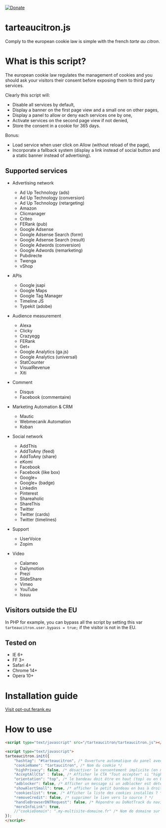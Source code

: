 [![Donate](https://img.shields.io/badge/Donate-PayPal-green.svg)](https://www.paypal.me/SASAICAGENCY)


tarteaucitron.js
================
Comply to the european cookie law is simple with the french *tarte au citron*.

# What is this script?
The european cookie law regulates the management of cookies and you should ask your visitors their consent before exposing them to third party services.

Clearly this script will:
- Disable all services by default,
- Display a banner on the first page view and a small one on other pages,
- Display a panel to allow or deny each services one by one,
- Activate services on the second page view if not denied,
- Store the consent in a cookie for 365 days.

Bonus:
- Load service when user click on Allow (without reload of the page),
- Incorporate a fallback system (display a link instead of social button and a static banner instead of advertising).

## Supported services
* Advertising network
  * Ad Up Technology (ads)
  * Ad Up Technology (conversion)
  * Ad Up Technology (retargeting)
  * Amazon
  * Clicmanager
  * Criteo
  * FERank (pub)
  * Google Adsense
  * Google Adsense Search (form)
  * Google Adsense Search (result)
  * Google Adwords (conversion)
  * Google Adwords (remarketing)
  * Pubdirecte
  * Twenga
  * vShop

* APIs
  * Google jsapi
  * Google Maps
  * Google Tag Manager
  * Timeline JS
  * Typekit (adobe)

* Audience measurement
  * Alexa
  * Clicky
  * Crazyegg
  * FERank
  * Get+
  * Google Analytics (ga.js)
  * Google Analytics (universal)
  * StatCounter
  * VisualRevenue
  * Xiti

* Comment
  * Disqus
  * Facebook (commentaire)
  
* Marketing Automation & CRM
  * Mautic
  * Webmecanik Automation
  * Koban
  
* Social network
  * AddThis
  * AddToAny (feed)
  * AddToAny (share)
  * eKomi
  * Facebook
  * Facebook (like box)
  * Google+
  * Google+ (badge)
  * Linkedin
  * Pinterest
  * Shareaholic
  * ShareThis
  * Twitter
  * Twitter (cards)
  * Twitter (timelines)

* Support
  * UserVoice
  * Zopim

* Video
  * Calameo
  * Dailymotion
  * Prezi
  * SlideShare
  * Vimeo
  * YouTube
  * Issuu


## Visitors outside the EU
In PHP for example, you can bypass all the script by setting this var `tarteaucitron.user.bypass = true;` if the visitor is not in the EU.

## Tested on
- IE 6+
- FF 3+
- Safari 4+
- Chrome 14+
- Opera 10+

# Installation guide
[Visit opt-out.ferank.eu](https://opt-out.ferank.eu/)


# How to use

```html
<script type="text/javascript" src="/tarteaucitron/tarteaucitron.js"></script>

<script type="text/javascript">
tarteaucitron.init({
    "hashtag": "#tarteaucitron", /* Ouverture automatique du panel avec le hashtag */
    "cookieName": "tartaucitron", /* Nom du cookie */
    "highPrivacy": false, /* désactiver le consentement implicite (en naviguant) ? */
    "AcceptAllCta" : false, /* Afficher le CTA "Tout accepter" si "hightPrivacy : true" */
    "orientation": "top", /* le bandeau doit être en haut (top) ou en bas (bottom) ? */
    "adblocker": false, /* Afficher un message si un adblocker est détecté */
    "showAlertSmall": true, /* afficher le petit bandeau en bas à droite ? */
    "cookieslist": true, /* Afficher la liste des cookies installés ? */
    "removeCredit": false, /* supprimer le lien vers la source ? */
    "handleBrowserDNTRequest": false, /* Répondre au DoNotTrack du navigateur ?*/
    "moreInfoLink": true,
    //"cookieDomain": ".my-multisite-domaine.fr" /* Nom de domaine sur lequel sera posé le cookie - pour les multisites / sous-domaines - Facultatif */
});
</script>
```
